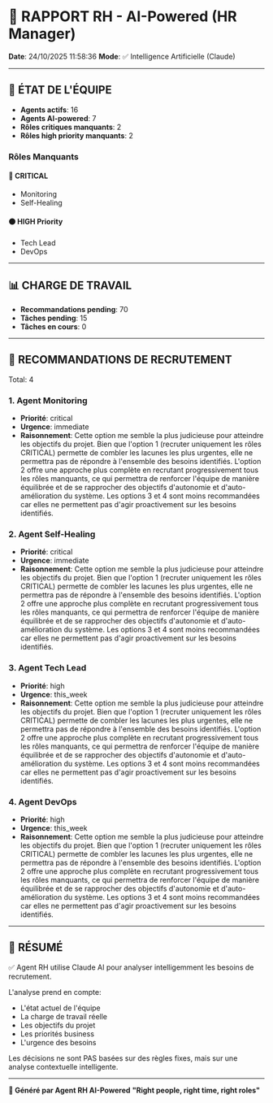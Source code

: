 # 👔 RAPPORT RH - AI-Powered (HR Manager)

**Date**: 24/10/2025 11:58:36
**Mode**: ✅ Intelligence Artificielle (Claude)

---

## 👥 ÉTAT DE L'ÉQUIPE

- **Agents actifs**: 16
- **Agents AI-powered**: 7
- **Rôles critiques manquants**: 2
- **Rôles high priority manquants**: 2

### Rôles Manquants

#### 🔴 CRITICAL

- Monitoring
- Self-Healing

#### 🟠 HIGH Priority

- Tech Lead
- DevOps

---

## 📊 CHARGE DE TRAVAIL

- **Recommandations pending**: 70
- **Tâches pending**: 15
- **Tâches en cours**: 0

---

## 👥 RECOMMANDATIONS DE RECRUTEMENT

Total: 4


### 1. Agent Monitoring

- **Priorité**: critical
- **Urgence**: immediate
- **Raisonnement**: Cette option me semble la plus judicieuse pour atteindre les objectifs du projet. Bien que l'option 1 (recruter uniquement les rôles CRITICAL) permette de combler les lacunes les plus urgentes, elle ne permettra pas de répondre à l'ensemble des besoins identifiés. L'option 2 offre une approche plus complète en recrutant progressivement tous les rôles manquants, ce qui permettra de renforcer l'équipe de manière équilibrée et de se rapprocher des objectifs d'autonomie et d'auto-amélioration du système. Les options 3 et 4 sont moins recommandées car elles ne permettent pas d'agir proactivement sur les besoins identifiés.


### 2. Agent Self-Healing

- **Priorité**: critical
- **Urgence**: immediate
- **Raisonnement**: Cette option me semble la plus judicieuse pour atteindre les objectifs du projet. Bien que l'option 1 (recruter uniquement les rôles CRITICAL) permette de combler les lacunes les plus urgentes, elle ne permettra pas de répondre à l'ensemble des besoins identifiés. L'option 2 offre une approche plus complète en recrutant progressivement tous les rôles manquants, ce qui permettra de renforcer l'équipe de manière équilibrée et de se rapprocher des objectifs d'autonomie et d'auto-amélioration du système. Les options 3 et 4 sont moins recommandées car elles ne permettent pas d'agir proactivement sur les besoins identifiés.


### 3. Agent Tech Lead

- **Priorité**: high
- **Urgence**: this_week
- **Raisonnement**: Cette option me semble la plus judicieuse pour atteindre les objectifs du projet. Bien que l'option 1 (recruter uniquement les rôles CRITICAL) permette de combler les lacunes les plus urgentes, elle ne permettra pas de répondre à l'ensemble des besoins identifiés. L'option 2 offre une approche plus complète en recrutant progressivement tous les rôles manquants, ce qui permettra de renforcer l'équipe de manière équilibrée et de se rapprocher des objectifs d'autonomie et d'auto-amélioration du système. Les options 3 et 4 sont moins recommandées car elles ne permettent pas d'agir proactivement sur les besoins identifiés.


### 4. Agent DevOps

- **Priorité**: high
- **Urgence**: this_week
- **Raisonnement**: Cette option me semble la plus judicieuse pour atteindre les objectifs du projet. Bien que l'option 1 (recruter uniquement les rôles CRITICAL) permette de combler les lacunes les plus urgentes, elle ne permettra pas de répondre à l'ensemble des besoins identifiés. L'option 2 offre une approche plus complète en recrutant progressivement tous les rôles manquants, ce qui permettra de renforcer l'équipe de manière équilibrée et de se rapprocher des objectifs d'autonomie et d'auto-amélioration du système. Les options 3 et 4 sont moins recommandées car elles ne permettent pas d'agir proactivement sur les besoins identifiés.




---

## 🎯 RÉSUMÉ

✅ Agent RH utilise Claude AI pour analyser intelligemment les besoins de recrutement.

L'analyse prend en compte:
- L'état actuel de l'équipe
- La charge de travail réelle
- Les objectifs du projet
- Les priorités business
- L'urgence des besoins

Les décisions ne sont PAS basées sur des règles fixes, mais sur une analyse contextuelle intelligente.

---

**👔 Généré par Agent RH AI-Powered**
**"Right people, right time, right roles"**
